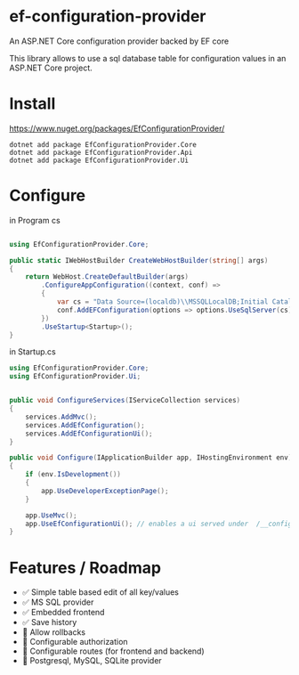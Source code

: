 # ef-configuration-provider
An ASP.NET Core configuration provider backed by EF core

This library allows to use a sql database table for configuration values in an ASP.NET Core project.

# Install

https://www.nuget.org/packages/EfConfigurationProvider/


```
dotnet add package EfConfigurationProvider.Core
dotnet add package EfConfigurationProvider.Api
dotnet add package EfConfigurationProvider.Ui
```

# Configure

in Program cs
```cs

using EfConfigurationProvider.Core;

public static IWebHostBuilder CreateWebHostBuilder(string[] args)
{
    return WebHost.CreateDefaultBuilder(args)
        .ConfigureAppConfiguration((context, conf) =>
        {
            var cs = "Data Source=(localdb)\\MSSQLLocalDB;Initial Catalog=config-test;Integrated Security=True;Connect Timeout=30;Encrypt=False;TrustServerCertificate=False;ApplicationIntent=ReadWrite;MultiSubnetFailover=False";
            conf.AddEFConfiguration(options => options.UseSqlServer(cs));
        })
        .UseStartup<Startup>();
}
```

in Startup.cs
```cs
using EfConfigurationProvider.Core;
using EfConfigurationProvider.Ui;


public void ConfigureServices(IServiceCollection services)
{
    services.AddMvc();
    services.AddEfConfiguration();
    services.AddEfConfigurationUi();
}

public void Configure(IApplicationBuilder app, IHostingEnvironment env)
{
    if (env.IsDevelopment())
    {
        app.UseDeveloperExceptionPage();
    }

    app.UseMvc();
    app.UseEfConfigurationUi(); // enables a ui served under  /__configuration/index.html
}
```

# Features / Roadmap

 - :white_check_mark: Simple table based edit of all key/values
 - :white_check_mark: MS SQL provider
 - :white_check_mark: Embedded frontend
 - :white_check_mark: Save history
 - :black_square_button: Allow rollbacks
 - :black_square_button: Configurable authorization
 - :black_square_button: Configurable routes (for frontend and backend)
 - :black_square_button: Postgresql, MySQL, SQLite provider
